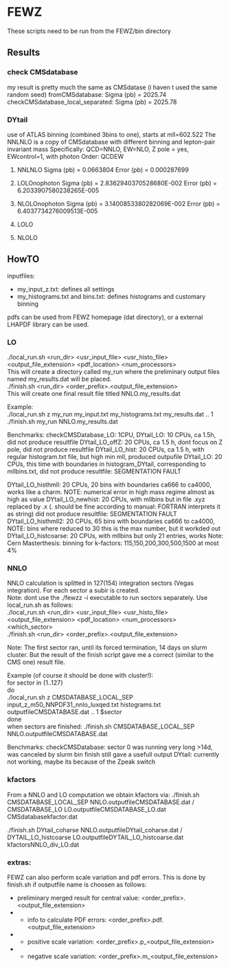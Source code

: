 # FEWZ
These scripts need to be run from the FEWZ/bin directory

## Results

### check CMSdatabase
my result is pretty much the same as CMSdatase (i haven t used the same random seed)
fromCMSdatabase:			Sigma (pb)                  =    2025.74
checkCMSdatabase_local_separated:	Sigma (pb)                  =    2025.78

### DYtail
use of ATLAS binning (combined 3bins to one), starts at mll=602.522
The NNLNLO is a copy of CMSdatabase with different binning and lepton-pair invariant mass 
Specifically: QCD=NNLO, EW=NLO, Z pole = yes, EWcontrol=1, with photon
Order: QCDEW
1. NNLNLO		Sigma (pb)                  =    0.0663804
 			Error (pb)                  =    0.000287699

2. LOLOnophoton
 			Sigma (pb)                  =    2.8362940370528680E-002
 			Error (pb)                  =    6.2033907580238265E-005

3. NLOLOnophoton
 			Sigma (pb)                  =    3.1400853380282069E-002
 			Error (pb)                  =    6.4037734276009513E-005

4. LOLO
5. NLOLO

## HowTO
inputfiles:
* my_input_z.txt: defines all settings
* my_histograms.txt and bins.txt: defines histograms and customary binning

pdfs can be used from FEWZ homepage (dat directory), or a external LHAPDF library can be used.

### LO
./local_run.sh <boson> <run_dir> <usr_input_file> <usr_histo_file> <output_file_extension> <pdf_location> <num_processors>  
This will create a directory called my_run where the preliminary output files named my_results.dat will be placed.  
./finish.sh <run_dir> <order_prefix>.<output_file_extension>  
This will create one final result file titled NNLO.my_results.dat  

Example:  
./local_run.sh z my_run my_input.txt my_histograms.txt my_results.dat .. 1  
./finish.sh my_run NNLO.my_results.dat  

Benchmarks:
checkCMSDatabase_LO: 1CPU, 
DYtail_LO: 10 CPUs, ca 1.5h, did not produce resultfile
DYtail_LO_offZ: 20 CPUs, ca 1.5 h, dont focus on Z pole, did not produce resultfile
DYtail_LO_hist: 20 CPUs, ca 1.5 h, with regular histogram.txt file, but high min mll, produced outpufile
DYtail_LO: 20 CPUs, this time with boundaries in histogram_DYtail, corresponding to mllbins.txt, did not produce resultfile: SEGMENTATION FAULT

DYtail_LO_histhmll: 20 CPUs, 20 bins with boundaries ca666 to ca4000, works like a charm. NOTE: numerical error in high mass regime almost as high as value
DYtail_LO_newhist: 20 CPUs, with mllbins but in file .xyz replaced by .x (. should be fine according to manual: FORTRAN interprets it as string) did not produce resultfile: SEGMENTATION FAULT
DYtail_LO_histhmll2: 20 CPUs, 65 bins with boundaries ca666 to ca4000, NOTE: bins where reduced to 30 this is the max number, but it workded out
DYtail_LO_histcoarse: 20 CPUs, with mllbins but only 21 entries, works
Note: Cern Masterthesis: binning for k-factors: 115,150,200,300,500,1500 at most 4%

### NNLO
NNLO calculation is splitted in 127(154) integration sectors (Vegas integration). For each sector a subir is created.   
Note: dont use the ./fewzz -i executable to run sectors separately. Use local_run.sh as follows:   
./local_run.sh <boson> <run_dir> <usr_input_file> <usr_histo_file> <output_file_extension> <pdf_location> <num_processors> <which_sector>  
./finish.sh <run_dir> <order_prefix>.<output_file_extension>    

Note: The first sector ran, until its forced termination, 14 days on slurm cluster.
But the result of the finish script gave me a correct (similar to the CMS one) result file.  

Example (of course it should be done with cluster!):  
for sector in {1..127}  
do  
./local_run.sh z CMSDATABASE_LOCAL_SEP input_z_m50_NNPDF31_nnlo_luxqed.txt histograms.txt outputfileCMSDATABASE.dat .. 1 $sector  
done  
when sectors are finished: 
./finish.sh CMSDATABASE_LOCAL_SEP NNLO.outputfileCMSDATABASE.dat

Benchmarks:
checkCMSDatabase: sector 0 was running very long >14d, was canceled by slurm bin finish still gave a usefull output
DYtail: currently not working, maybe its because of the Zpeak switch

### kfactors
From a NNLO and LO computation we obtain kfactors via:
./finish.sh CMSDATABASE_LOCAL_SEP NNLO.outputfileCMSDATABASE.dat / CMSDATABASE_LO LO.outputfileCMSDATABASE_LO.dat CMSdatabasekfactor.dat

./finish.sh DYtail_coharse NNLO.outputfileDYtail_coharse.dat / DYTAIL_LO_histcoarse LO.outputfileDYTAIL_LO_histcoarse.dat kfactorsNNLO_div_LO.dat

### extras:
FEWZ can also perform scale variation and pdf errors. This is done by finish.sh if outputfile name is choosen as follows:   
* preliminary merged result for central value: <order_prefix>.<output_file_extension>
* + info to calculate PDF errors: <order_prefix>.pdf.<output_file_extension>
* + positive scale variation: <order_prefix>.p_<output_file_extension>
* + negative scale variation: <order_prefix>.m_<output_file_extension>
